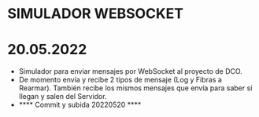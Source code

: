 # SIMULADOR WEBSOCKET

# 20.05.2022

<ul>
    <li>Simulador para enviar mensajes por WebSocket al proyecto de DCO.</li>
    <li>De momento envía y recibe 2 tipos de mensaje (Log y Fibras a Rearmar). También recibe los mismos mensajes que envía para saber si llegan y salen del Servidor.</li>
    <li>**** Commit y subida 20220520 ****</li>
</ul>



```